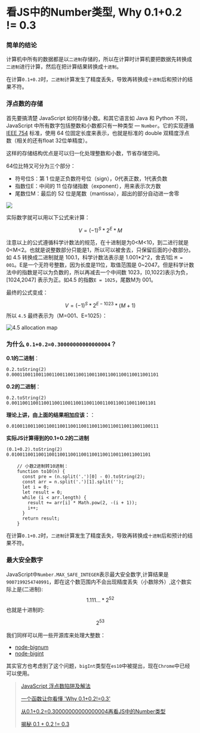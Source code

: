 # 看JS中的Number类型, Why 0.1+0.2 != 0.3

###	简单的结论

计算机中所有的数据都是以`二进制`存储的，所以在计算时计算机要把数据先转换成`二进制`进行计算，然后在把计算结果转换成`十进制`。

在计算`0.1+0.2`时，`二进制`计算发生了精度丢失，导致再转换成`十进制`后和预计的结果不符。



### 浮点数的存储

首先要搞清楚 JavaScript 如何存储小数。和其它语言如 Java 和 Python 不同，JavaScript 中所有数字包括整数和小数都只有一种类型 — `Number`。它的实现遵循 [IEEE 754](http://grouper.ieee.org/groups/754/) 标准，使用 64 位固定长度来表示，也就是标准的 double 双精度浮点数（相关的还有float 32位单精度）。

这样的存储结构优点是可以归一化处理整数和小数，节省存储空间。

64位比特又可分为三个部分：

- 符号位S：第 1 位是正负数符号位（sign），0代表正数，1代表负数
- 指数位E：中间的 11 位存储指数（exponent），用来表示次方数
- 尾数位M：最后的 52 位是尾数（mantissa），超出的部分自动进一舍零

![](https://camo.githubusercontent.com/af8c1cdd9aedced18be47e40d27208b671b4a18d/687474703a2f2f617461322d696d672e636e2d68616e677a686f752e696d672d7075622e616c6979756e2d696e632e636f6d2f37323637613538623239383932633362373233653364366333663733393035612e706e67)

实际数字就可以用以下公式来计算：

$$
V = (-1)^{S}*2^{E}*M
$$

注意以上的公式遵循科学计数法的规范，在十进制是为0<M<10，到二进行就是0<M<2。也就是说整数部分只能是1，所以可以被舍去，只保留后面的小数部分。如 4.5 转换成二进制就是 100.1，科学计数法表示是 1.001*2^2，舍去1后 `M = 001`。E是一个无符号整数，因为长度是11位，取值范围是 0~2047。但是科学计数法中的指数是可以为负数的，所以再减去一个中间数 1023，[0,1022]表示为负，[1024,2047] 表示为正。如4.5 的指数`E = 1025`，尾数M为 001。

最终的公式变成：

$$
V = (-1)^{S}*2^{E-1023}*(M+1)
$$
所以 `4.5` 最终表示为（M=001、E=1025）：

![4.5 allocation map](https://camo.githubusercontent.com/33b3006b6e3b7a15b9bda858ac01a372981ff248/687474703a2f2f617461322d696d672e636e2d68616e677a686f752e696d672d7075622e616c6979756e2d696e632e636f6d2f33353661306164643137356263663436393664353731613862656232303633642e706e67)



### 为什么 `0.1+0.2=0.30000000000000004`？

**0.1的二进制**：

```
0.2.toString(2)
0.0001100110011001100110011001100110011001100110011001101
```

**0.2的二进制**：

```
0.2.toString(2)
0.001100110011001100110011001100110011001100110011001101
```

**理论上讲，由上面的结果相加应该：**：

```
0.0100110011001100110011001100110011001100110011001100111
```

**实际JS计算得到的0.1+0.2的二进制**

```
(0.1+0.2).toString(2)
0.0100110011001100110011001100110011001100110011001101
```

```
    // 小数2进制转10进制：
    function to10(n) {
      const pre = (n.split('.')[0] - 0).toString(2);
      const arr = n.split('.')[1].split('');
      let i = 0;
      let result = 0;
      while (i < arr.length) {
        result += arr[i] * Math.pow(2, -(i + 1));
        i++;
      }
      return result;
    }
```

在计算`0.1+0.2`时，`二进制`计算发生了精度丢失，导致再转换成`十进制`后和预计的结果不符。



### 最大安全数字

JavaScript中`Number.MAX_SAFE_INTEGER`表示最大安全数字,计算结果是`9007199254740991`，即在这个数范围内不会出现精度丢失（小数除外）,这个数实际上是(二进制):
$$
1.111...* 2^{52}
$$
也就是十进制的:

$$
2^{53}
$$

我们同样可以用一些开源库来处理大整数：

- [node-bignum](https://github.com/justmoon/node-bignum)
- [node-bigint](https://github.com/substack/node-bigint)

其实官方也考虑到了这个问题，`bigInt`类型在`es10`中被提出，现在`Chrome`中已经可以使用。




> [JavaScript 浮点数陷阱及解法](https://github.com/camsong/blog/issues/9)
>
> [一个函数让你看懂 'Why 0.1+0.2!=0.3'](https://juejin.im/post/5c7be6c56fb9a049ff4ed96e#heading-9)
>
> [从0.1+0.2=0.30000000000000004再看JS中的Number类型](https://juejin.im/post/5a6fce10f265da3e261c3c71)
>
> [揭秘 0.1 + 0.2 != 0.3](https://www.barretlee.com/blog/2016/09/28/ieee754-operation-in-js/)

